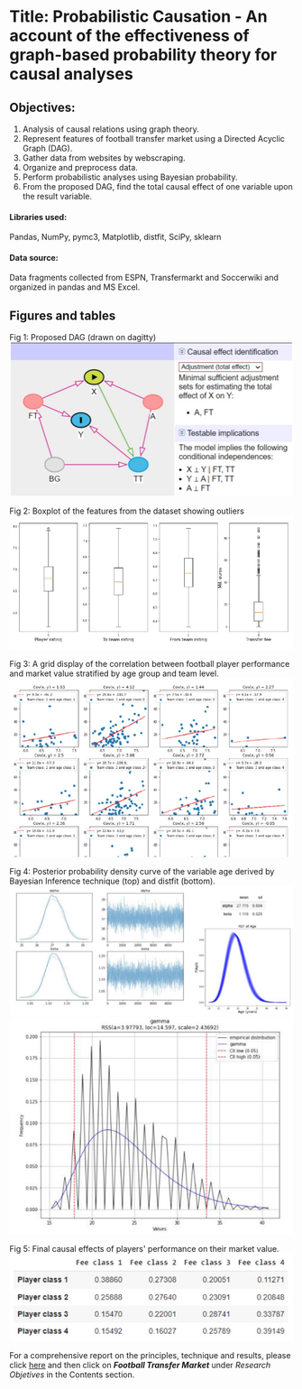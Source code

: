 # Title: Probabilistic Causation - An account of the effectiveness of graph-based probability theory for causal analyses


## Objectives:
1. Analysis of causal relations using graph theory.
2. Represent features of football transfer market using a Directed Acyclic Graph (DAG).
3. Gather data from websites by webscraping.
4. Organize and preprocess data.
5. Perform probabilistic analyses using Bayesian probability.
6. From the proposed DAG, find the total causal effect of one variable upon the result variable.


#### Libraries used:
Pandas, NumPy, pymc3, Matplotlib, distfit, SciPy, sklearn


#### Data source:
Data fragments collected from ESPN, Transfermarkt and Soccerwiki and organized in pandas and MS Excel.


## Figures and tables
Fig 1: Proposed DAG (drawn on dagitty)
![](https://github.com/rud-ninja/Probabilistic_causation/blob/main/dag.jpg)



Fig 2: Boxplot of the features from the dataset showing outliers
![](https://github.com/rud-ninja/Probabilistic_causation/blob/main/boxplot.jpg)




Fig 3: A grid display of the correlation between football player performance and market value stratified by age group and team level.
![](https://github.com/rud-ninja/Probabilistic_causation/blob/main/correlations.jpg)




Fig 4: Posterior probability density curve of the variable age derived by Bayesian Inference technique (top) and distfit (bottom).
![](https://github.com/rud-ninja/Probabilistic_causation/blob/main/posterior.jpg) ![](https://github.com/rud-ninja/Probabilistic_causation/blob/main/distfit.jpg)





Fig 5: Final causal effects of players' performance on their market value.
![](https://github.com/rud-ninja/Probabilistic_causation/blob/main/finalprob.jpg)






For a comprehensive report on the principles, technique and results, please click [here](https://github.com/rud-ninja/Probabilistic_causation/blob/main/probabilistic_causation/probabilistic_causation_report.pdf) and then click on ***Football Transfer Market*** under *Research Objetives* in the Contents section.
